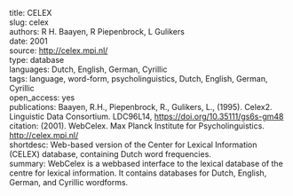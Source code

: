 title: CELEX  
slug: celex  
authors: R H. Baayen, R Piepenbrock, L Gulikers  
date: 2001    
source: http://celex.mpi.nl/  
type: database  
languages: Dutch, English, German, Cyrillic    
tags: language, word-form, psycholinguistics, Dutch, English, German, Cyrillic   
open_access: yes  
publications: Baayen, R.H., Piepenbrock, R., Gulikers, L., (1995). Celex2. Linguistic Data Consortium. LDC96L14, https://doi.org/10.35111/gs6s-gm48  
citation: (2001). WebCelex. Max Planck Institute for Psycholinguistics. http://celex.mpi.nl/  
shortdesc: Web-based version of the Center for Lexical Information (CELEX) database, containing Dutch word frequencies.  
summary: WebCelex is a webbased interface to the lexical database of the centre for lexical information. It contains databases for Dutch, English, German, and Cyrillic wordforms.  
